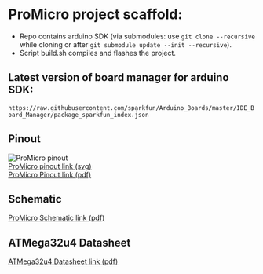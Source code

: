 # ProMicro project scaffold:
* Repo contains arduino SDK (via submodules: use ```git clone --recursive``` while cloning or after ```git submodule update --init --recursive```).
* Script build.sh compiles and flashes the project.

## Latest version of board manager for arduino SDK:
```https://raw.githubusercontent.com/sparkfun/Arduino_Boards/master/IDE_Board_Manager/package_sparkfun_index.json```

## Pinout
![ProMicro pinout](https://raw.githubusercontent.com/adiog/embed-promicro-project/master/docs/pinout.png "ProMicro Pinout (png)")  
[ProMicro pinout link (svg)](https://raw.githubusercontent.com/adiog/embed-promicro-project/master/docs/pinout-ProMicro16MHzv2.svg)  
[ProMicro Pinout link (pdf)](https://raw.githubusercontent.com/adiog/embed-promicro-project/master/docs/pinout-ProMicro16MHzv2.pdf)

## Schematic
[ProMicro Schematic link (pdf)](https://raw.githubusercontent.com/adiog/embed-promicro-project/master/docs/schematic-Pro_Micro_v13b.pdf)

## ATMega32u4 Datasheet
[ATMega32u4 Datasheet link (pdf)](https://raw.githubusercontent.com/adiog/embed-promicro-project/master/docs/datasheet-ATMega32U4.pdf)
